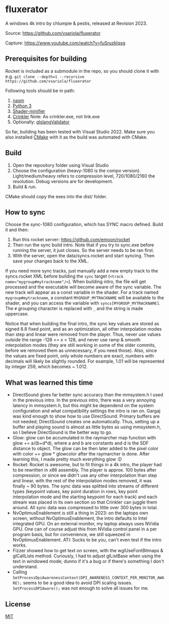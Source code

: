 # fluxerator

A windows 4k intro by chlumpie & pestis, released at Revision 2023.

Source: https://github.com/vsariola/fluxerator

Capture: https://www.youtube.com/watch?v=fuSruzkIqsg

## Prerequisites for building

Rocket is included as a submodule in the repo, so you should clone it
with e.g.
`git clone --depth=1 --recursive https://github.com/vsariola/fluxerator`

Following tools should be in path:

1. [nasm](https://www.nasm.us/)
2. [Python 3](https://www.python.org/)
3. [Shader-minifier](https://github.com/laurentlb/Shader_Minifier)
4. [Crinkler](https://github.com/runestubbe/Crinkler) Note: As crinkler.exe, not link.exe
5. Optionally: [glslangValidator](https://github.com/KhronosGroup/glslang)

So far, building has been tested with Visual Studio 2022. Make sure you
also installed [CMake](https://cmake.org/) with it as the build was
automated with CMake.

## Build

1. Open the repository folder using Visual Studio
2. Choose the configuration (heavy-1080 is the compo version).
   Light/medium/heavy refers to compression level, 720/1080/2160 the
   resolution. Debug versions are for development.
3. Build & run.

CMake should copy the exes into the dist/ folder.

## How to sync

Choose the sync-1080 configuration, which has SYNC macro defined. Build
it and then:

1. Run this rocket server: https://github.com/emoon/rocket
2. Then run the sync build intro. Note that if you try to sync.exe
   before running the server, it just closes. So the server needs to be
   ran first.
3. With the server, open the data/syncs.rocket and start syncing. Then
   save your changes back to the XML.

If you need more sync tracks, just manually add a new empty track to the
syncs.rocket XML before building the `sync` target
(`<track name="mygroup#mytrackname"/>`). When building intro, the file
will get processed and the executable will become aware of the sync
variable. The new track will appear as a const variable in the shader.
For a track named `mygroup#mytrackname`, a constant
`MYGROUP_MYTRACKNAME` will be available to the shader, and you can
access the variable with `syncs[MYGROUP_MYTRACKNAME]`. The `#` grouping
character is replaced with `_` and the string is made uppercase.

Notice that when building the final intro, the sync key values are
stored as signed 8.8 fixed point, and as an optimization, all other
interpolation modes than step and linear were removed from the player.
Thus, never use values outside the range -128 <= x < 128, and never use
ramp & smooth interpolation modes (they are still working in some of the
older commits, before we removed them as unnecessary, if you need
those). Also, since the values are fixed point, only whole numbers are
exact, numbers with decimals will likely be slightly rounded. For
example, 1.01 will be represented by integer 259, which becomes ~ 1.012.

## What was learned this time

- DirectSound gives far better sync accuracy than the mmsystem.h I used
  in the previous intro. In the previous intro, there was a very
  annoying latency in mmsystem.h, but this might be dependend on the
  system configuration and what compatibility settings the intro is ran
  on. Gargaj was kind enough to show how to use DirectSound. Primary
  buffers are not needed; DirectSound creates one automatically. Thus,
  setting up a buffer and playing sound is almost as little bytes as
  using mmsystem.h, so I believe DirectSound is the better way to go.
- Glow: glow can be accumulated in the raymarcher map function with glow
  += a/(b+d*d), where a and b are constants and d is the SDF distance to
  object. The glow can be then later added to the pixel color with color
  += glow * glowcolor after the raymarcher is done. After learning this,
  I made pretty much everything glow :D
- Rocket: Rocket is awesome, but to fit things in a 4k intro, the player
  had to be rewritten in x86 assembly. The player is approx. 100 bytes
  after compression, or since we didn't use any other interpolation than
  step and linear, with the rest of the interpolation modes removed, it
  was finally ~ 90 bytes. The sync data was splitted into streams of
  different types (keypoint values, key point duration in rows, key
  point interpolation mode and the starting keypoint for each track) and
  each stream was placed in its own section so that Crinkler can juggle
  them around. All sync data was compressed to little over 300 bytes in
  total.
- NvOptimusEnablement is still a thing in 2023: on the laptops own
  screen, without NvOptimusEnablement, the intro defaults to Intel
  integrated GPU. On an external monitor, my laptop always uses NVidia
  GPU. One can of course adjust this from NVidia control panel in a per
  program basis, but for convenience, we still squeezed in
  NvOptimusEnablement. ATI: Sucks to be you, can't even test if the
  intro works.
- Fizzer showed how to get text on screen, with the wglUseFontBitmaps &
  glCallLists method. Curiously, I had to adjust glListBase when using
  the text in windowed mode; dunno if it's a bug or if there's something
  I don't understand.
- Calling
  `SetProcessDpiAwarenessContext(DPI_AWARENESS_CONTEXT_PER_MONITOR_AWARE);`
  seems to be a good idea to avoid DPI scaling issues.
  `SetProcessDPIAware();` was not enough to solve all issues for me.

## License

[MIT](LICENSE)